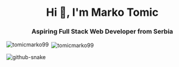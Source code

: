 <h1 align="center">Hi 👋, I'm Marko Tomic</h1>
<h3 align="center">Aspiring Full Stack Web Developer from Serbia</h3>

<p><img align="left" src="https://github-readme-stats.vercel.app/api/top-langs?username=tomicmarko99&show_icons=true&theme=dracula&locale=en&layout=compact" alt="tomicmarko99" /></p>

<p>&nbsp;<img align="center" src="https://github-readme-stats.vercel.app/api?username=tomicmarko99&show_icons=true&theme=dracula&locale=en" alt="tomicmarko99" /></p>
<picture>
  <source media="(prefers-color-scheme: dark)" srcset="github-snake-dark.svg">
  <source media="(prefers-color-scheme: light)" srcset="github-snake.svg">
  <img alt="github-snake" src="github-snake.svg">
</picture>
